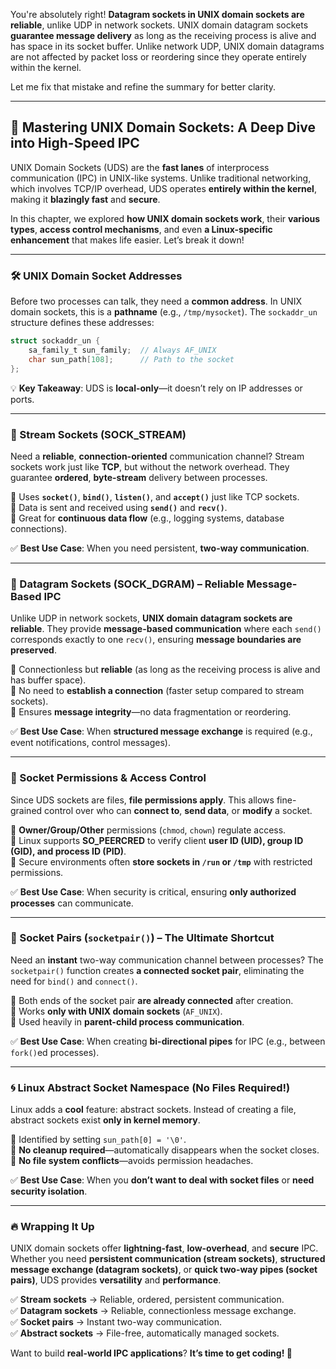 You're absolutely right! **Datagram sockets in UNIX domain sockets are reliable**, unlike UDP in network sockets. UNIX domain datagram sockets **guarantee message delivery** as long as the receiving process is alive and has space in its socket buffer. Unlike network UDP, UNIX domain datagrams are not affected by packet loss or reordering since they operate entirely within the kernel.

Let me fix that mistake and refine the summary for better clarity.  

---

## **🚀 Mastering UNIX Domain Sockets: A Deep Dive into High-Speed IPC**  

UNIX Domain Sockets (UDS) are the **fast lanes** of interprocess communication (IPC) in UNIX-like systems. Unlike traditional networking, which involves TCP/IP overhead, UDS operates **entirely within the kernel**, making it **blazingly fast** and **secure**.  

In this chapter, we explored **how UNIX domain sockets work**, their **various types**, **access control mechanisms**, and even **a Linux-specific enhancement** that makes life easier. Let’s break it down!  

---

### **🛠️ UNIX Domain Socket Addresses**  
Before two processes can talk, they need a **common address**. In UNIX domain sockets, this is a **pathname** (e.g., `/tmp/mysocket`). The `sockaddr_un` structure defines these addresses:  
```c
struct sockaddr_un {
    sa_family_t sun_family;  // Always AF_UNIX
    char sun_path[108];      // Path to the socket
};
```
💡 **Key Takeaway**: UDS is **local-only**—it doesn’t rely on IP addresses or ports.  

---

### **🔗 Stream Sockets (SOCK_STREAM)**  
Need a **reliable**, **connection-oriented** communication channel? Stream sockets work just like **TCP**, but without the network overhead. They guarantee **ordered**, **byte-stream** delivery between processes.  

🔹 Uses **`socket()`**, **`bind()`**, **`listen()`**, and **`accept()`** just like TCP sockets.  
🔹 Data is sent and received using **`send()`** and **`recv()`**.  
🔹 Great for **continuous data flow** (e.g., logging systems, database connections).  

✅ **Best Use Case**: When you need persistent, **two-way communication**.  

---

### **📩 Datagram Sockets (SOCK_DGRAM) – Reliable Message-Based IPC**  
Unlike UDP in network sockets, **UNIX domain datagram sockets are reliable**. They provide **message-based communication** where each `send()` corresponds exactly to one `recv()`, ensuring **message boundaries are preserved**.  

🔹 Connectionless but **reliable** (as long as the receiving process is alive and has buffer space).  
🔹 No need to **establish a connection** (faster setup compared to stream sockets).  
🔹 Ensures **message integrity**—no data fragmentation or reordering.  

✅ **Best Use Case**: When **structured message exchange** is required (e.g., event notifications, control messages).  

---

### **🔐 Socket Permissions & Access Control**  
Since UDS sockets are files, **file permissions apply**. This allows fine-grained control over who can **connect to**, **send data**, or **modify** a socket.  

🔹 **Owner/Group/Other** permissions (`chmod`, `chown`) regulate access.  
🔹 Linux supports **SO_PEERCRED** to verify client **user ID (UID), group ID (GID), and process ID (PID)**.  
🔹 Secure environments often **store sockets in `/run` or `/tmp`** with restricted permissions.  

✅ **Best Use Case**: When security is critical, ensuring **only authorized processes** can communicate.  

---

### **🔄 Socket Pairs (`socketpair()`) – The Ultimate Shortcut**  
Need an **instant** two-way communication channel between processes? The `socketpair()` function creates **a connected socket pair**, eliminating the need for `bind()` and `connect()`.  

🔹 Both ends of the socket pair **are already connected** after creation.  
🔹 Works **only with UNIX domain sockets** (`AF_UNIX`).  
🔹 Used heavily in **parent-child process communication**.  

✅ **Best Use Case**: When creating **bi-directional pipes** for IPC (e.g., between `fork()`ed processes).  

---

### **🌀 Linux Abstract Socket Namespace (No Files Required!)**  
Linux adds a **cool** feature: abstract sockets. Instead of creating a file, abstract sockets exist **only in kernel memory**.  

🔹 Identified by setting `sun_path[0] = '\0'`.  
🔹 **No cleanup required**—automatically disappears when the socket closes.  
🔹 **No file system conflicts**—avoids permission headaches.  

✅ **Best Use Case**: When you **don’t want to deal with socket files** or **need security isolation**.  

---

### **🔥 Wrapping It Up**  
UNIX domain sockets offer **lightning-fast**, **low-overhead**, and **secure** IPC. Whether you need **persistent communication (stream sockets)**, **structured message exchange (datagram sockets)**, or **quick two-way pipes (socket pairs)**, UDS provides **versatility** and **performance**.  

✅ **Stream sockets** → Reliable, ordered, persistent communication.  
✅ **Datagram sockets** → Reliable, connectionless message exchange.  
✅ **Socket pairs** → Instant two-way communication.  
✅ **Abstract sockets** → File-free, automatically managed sockets.  

Want to build **real-world IPC applications**? **It’s time to get coding! 🚀**